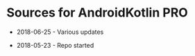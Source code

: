 Sources for AndroidKotlin PRO
============

* 2018-06-25 - Various updates

* 2018-05-23 - Repo started

